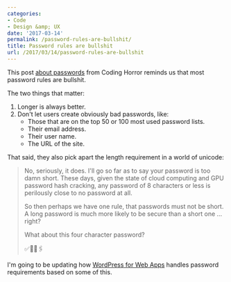 ```yaml
---
categories:
- Code
- Design &amp; UX
date: '2017-03-14'
permalink: /password-rules-are-bullshit/
title: Password rules are bullshit
url: /2017/03/14/password-rules-are-bullshit
---
```


This post [about passwords](https://blog.codinghorror.com/password-rules-are-bullshit/) from Coding Horror reminds us that most password rules are bullshit.

The two things that matter:

1. Longer is always better.
2. Don't let users create obviously bad passwords, like:
    - Those that are on the top 50 or 100 most used password lists.
    - Their email address.
    - Their user name.
    - The URL of the site.

That said, they also pick apart the length requirement in a world of unicode:

> No, seriously, it does. I'll go so far as to say your password is too damn short. These days, given the state of cloud computing and GPU password hash cracking, any password of 8 characters or less is perilously close to no password at all.
>
> So then perhaps we have one rule, that passwords must not be short. A long password is much more likely to be secure than a short one … right?
>
> What about this four character password?
>
> ✅&#x1f40e;&#x1f50b;&#x1f587;️

I'm going to be updating how [WordPress for Web Apps](https://github.com/cferdinandi/gmt-wordpress-for-web-apps) handles password requirements based on some of this.